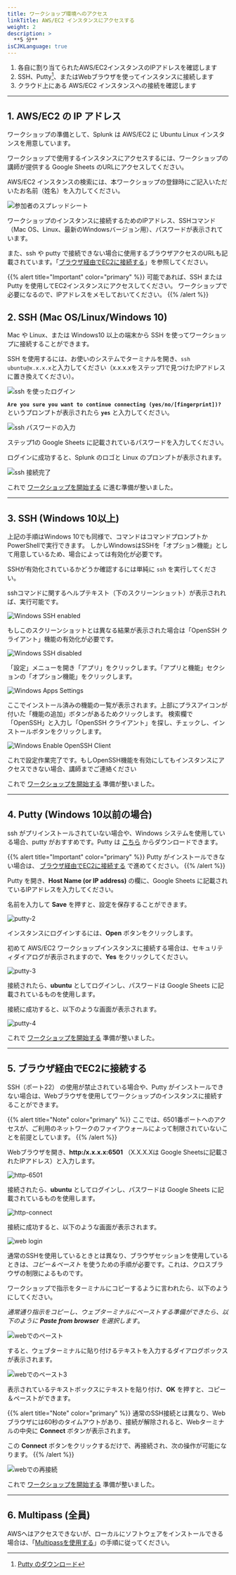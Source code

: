 ```yaml
---
title: ワークショップ環境へのアクセス
linkTitle: AWS/EC2 インスタンスにアクセスする
weight: 2
description: > 
  **5 分**
isCJKLanguage: true
---
```


1. 各自に割り当てられたAWS/EC2インスタンスのIPアドレスを確認します
2. SSH、Putty[^1]、またはWebブラウザを使ってインスタンスに接続します
3. クラウド上にある AWS/EC2 インスタンスへの接続を確認します

---

## 1. AWS/EC2 の IP アドレス

ワークショップの準備として、Splunk は AWS/EC2 に Ubuntu Linux インスタンスを用意しています。

ワークショップで使用するインスタンスにアクセスするには、ワークショップの講師が提供する Google Sheets のURLにアクセスしてください。

AWS/EC2 インスタンスの検索には、本ワークショップの登録時にご記入いただいたお名前（姓名）を入力してください。

![参加者のスプレッドシート](../../images/spreadsheet-info.png)

ワークショップのインスタンスに接続するためのIPアドレス、SSHコマンド（Mac OS、Linux、最新のWindowsバージョン用）、パスワードが表示されています。

また、ssh や putty で接続できない場合に使用するブラウザアクセスのURLも記載されています。「[ブラウザ経由でEC2に接続する](./#5-ブラウザ経由でec2に接続する)」を参照してください。

{{% alert title="Important" color="primary" %}}
可能であれば、SSH または Putty を使用してEC2インスタンスにアクセスしてください。
ワークショップで必要になるので、IPアドレスをメモしておいてください。
{{% /alert %}}

## 2. SSH (Mac OS/Linux/Windows 10)

Mac や Linux、または Windows10 以上の端末から SSH を使ってワークショップに接続することができます。

SSH を使用するには、お使いのシステムでターミナルを開き、`ssh ubuntu@x.x.x.x`と入力してください（x.x.x.xをステップ1で見つけたIPアドレスに置き換えてください）。

![ssh を使ったログイン](../../images/ssh-1.png)

**`Are you sure you want to continue connecting (yes/no/[fingerprint])?`** というプロンプトが表示されたら **`yes`** と入力してください。

![ssh パスワードの入力](../../images/ssh-2.png)

ステップ1の Google Sheets に記載されているパスワードを入力してください。

ログインに成功すると、Splunk のロゴと Linux のプロンプトが表示されます。

![ssh 接続完了](../../images/ssh-3.png)

これで [ワークショップを開始する](../../otel/k3s/) に進む準備が整いました。

---

## 3. SSH (Windows 10以上)

上記の手順はWindows 10でも同様で、コマンドはコマンドプロンプトかPowerShellで実行できます。
しかしWindowsはSSHを「オプション機能」として用意しているため、場合によっては有効化が必要です。

SSHが有効化されているかどうか確認するには単純に `ssh` を実行してください。

sshコマンドに関するヘルプテキスト（下のスクリーンショット）が表示されれば、実行可能です。

![Windows SSH enabled](../../images/windows-ssh-enabled-feedback.png)

もしこのスクリーンショットとは異なる結果が表示された場合は「OpenSSH クライアント」機能の有効化が必要です。

![Windows SSH disabled](../../images/windows-ssh-disabled-feedback.png)

「設定」メニューを開き「アプリ」をクリックします。「アプリと機能」セクションの「オプション機能」をクリックします。

![Windows Apps Settings](../../images/windows-gui-optionalfeatures.png)

ここでインストール済みの機能の一覧が表示されます。上部にプラスアイコンが付いた「機能の追加」ボタンがあるためクリックします。 
検索欄で「OpenSSH」と入力し「OpenSSH クライアント」を探し、チェックし、インストールボタンをクリックします。

![Windows Enable OpenSSH Client](../../images/windows-enable-openssh-client.png)

これで設定作業完了です。もしOpenSSH機能を有効にしてもインスタンスにアクセスできない場合、講師までご連絡ください

これで [ワークショップを開始する](../gdi/k3s/) 準備が整いました。

---

## 4. Putty (Windows 10以前の場合)

ssh がプリインストールされていない場合や、Windows システムを使用している場合、putty がおすすめです。Putty は [こちら](https://www.putty.org/) からダウンロードできます。

{{% alert title="Important" color="primary" %}}
Putty がインストールできない場合は、 [ブラウザ経由でEC2に接続する](./#4-ブラウザ経由でec2に接続する) で進めてください。
{{% /alert %}}

Putty を開き、**Host Name (or IP address)** の欄に、Google Sheets に記載されているIPアドレスを入力してください。

名前を入力して **Save** を押すと、設定を保存することができます。

![putty-2](../../images/putty-settings.png)

インスタンスにログインするには、**Open** ボタンをクリックします。

初めて AWS/EC2 ワークショップインスタンスに接続する場合は、セキュリティダイアログが表示されますので、**Yes** をクリックしてください。

![putty-3](../../images/putty-security.png)

接続されたら、**ubuntu** としてログインし、パスワードは Google Sheets に記載されているものを使用します。

接続に成功すると、以下のような画面が表示されます。

![putty-4](../../images/putty-loggedin.png)

これで [ワークショップを開始する](../gdi/k3s/) 準備が整いました。

---

## 5. ブラウザ経由でEC2に接続する

SSH（ポート22） の使用が禁止されている場合や、Putty がインストールできない場合は、Webブラウザを使用してワークショップのインスタンスに接続することができます。

{{% alert title="Note" color="primary" %}}
ここでは、6501番ポートへのアクセスが、ご利用のネットワークのファイアウォールによって制限されていないことを前提としています。
{{% /alert %}}

Webブラウザを開き、**http:/x.x.x.x:6501** （X.X.X.Xは Google Sheetsに記載されたIPアドレス）と入力します。

![http-6501](../../images/shellinabox-url.png)

接続されたら、**ubuntu** としてログインし、パスワードは Google Sheets に記載されているものを使用します。

![http-connect](../../images/shellinabox-connect.png)

接続に成功すると、以下のような画面が表示されます。

![web login](../../images/shellinabox-login.png)

通常のSSHを使用しているときとは異なり、ブラウザセッションを使用しているときは、*コピー＆ペースト* を使うための手順が必要です。これは、クロスブラウザの制限によるものです。

ワークショップで指示をターミナルにコピーするように言われたら、以下のようにしてください。

*通常通り指示をコピーし、ウェブターミナルにペーストする準備ができたら、以下のように **Paste from browser** を選択します*。

![webでのペースト](../../images/shellinabox-paste-browser.png)

すると、ウェブターミナルに貼り付けるテキストを入力するダイアログボックスが表示されます。

![webでのペースト3](../../images/shellinabox-example-1.png)

表示されているテキストボックスにテキストを貼り付け、**OK** を押すと、コピー＆ペーストができます。

{{% alert title="Note" color="primary" %}}
通常のSSH接続とは異なり、Webブラウザには60秒のタイムアウトがあり、接続が解除されると、Webターミナルの中央に **Connect** ボタンが表示されます。

この **Connect** ボタンをクリックするだけで、再接続され、次の操作が可能になります。
{{% /alert %}}

 ![webでの再接続](../../images/shellinabox-reconnect.png)

これで [ワークショップを開始する](../gdi/k3s/) 準備が整いました。

---

## 6. Multipass (全員)

AWSへはアクセスできないが、ローカルにソフトウェアをインストールできる場合は、「[Multipassを使用する](https://github.com/signalfx/observability-workshop/tree/main/multipass)」の手順に従ってください。

[^1]: [Putty のダウンロード](https://www.chiark.greenend.org.uk/~sgtatham/putty/)
